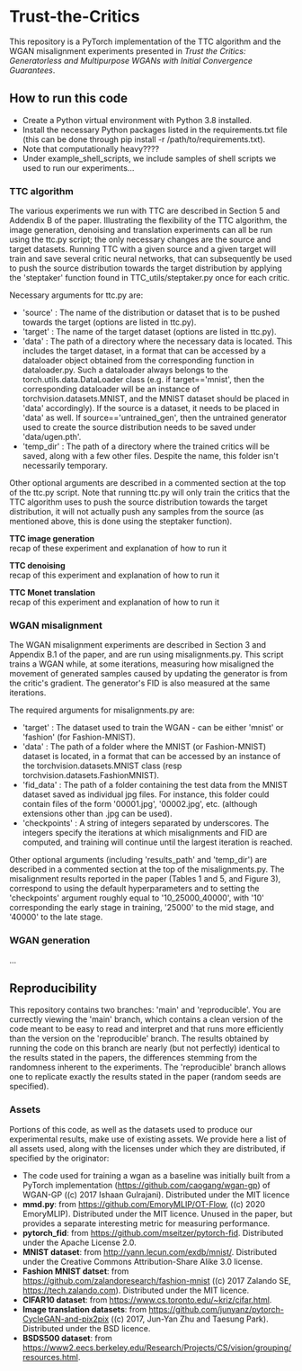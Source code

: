 # Trust-the-Critics
This repository is a PyTorch implementation of the TTC algorithm and the WGAN misalignment experiments presented in *Trust the Critics: Generatorless and Multipurpose WGANs with Initial Convergence Guarantees*.


## How to run this code ##
* Create a Python virtual environment with Python 3.8 installed.
* Install the necessary Python packages listed in the requirements.txt file (this can be done through pip install -r /path/to/requirements.txt).
* Note that computationally heavy????
* Under example_shell_scripts, we include samples of shell scripts we used to run our experiments...


### TTC algorithm
The various experiments we run with TTC are described in Section 5 and Addendix B of the paper. Illustrating the flexibility of the TTC algorithm, the image generation, denoising and translation experiments can all be run using the ttc.py script; the only necessary changes are the source and target datasets. Running TTC with a given source and a given target will train and save several critic neural networks, that can subsequently be used to push the source distribution towards the target distribution by applying the 'steptaker' function found in TTC_utils/steptaker.py once for each critic.  

Necessary arguments for ttc.py are:
* 'source' : The name of the distribution or dataset that is to be pushed towards the target (options are listed in ttc.py).
* 'target' : The name of the target dataset (options are listed in ttc.py).
* 'data' : The path of a directory where the necessary data is located. This includes the target dataset, in a format that can be accessed by a dataloader object obtained from the corresponding function in dataloader.py. Such a dataloader always belongs to the torch.utils.data.DataLoader class (e.g. if target=='mnist', then the corresponding dataloader will be an instance of torchvision.datasets.MNIST, and the MNIST dataset should be placed in 'data' accordingly). If the source is a dataset, it needs to be placed in 'data' as well. If source=='untrained_gen', then the untrained generator used to create the source distribution needs to be saved under 'data/ugen.pth'.
* 'temp_dir' : The path of a directory where the trained critics will be saved, along with a few other files. Despite the name, this folder isn't necessarily temporary.

Other optional arguments are described in a commented section at the top of the ttc.py script. Note that running ttc.py will only train the critics that the TTC algorithm uses to push the source distribution towards the target distribution, it will not actually push any samples from the source (as mentioned above, this is done using the steptaker function).


**TTC image generation**   
recap of these experiment and explanation of how to run it



**TTC denoising**  
recap of this experiment and explanation of how to run it



**TTC Monet translation**  
recap of this experiment and explanation of how to run it



### WGAN misalignment 
The WGAN misalignment experiments are described in Section 3 and Appendix B.1 of the paper, and are run using misalignments.py. This script trains a WGAN while, at some iterations, measuring how misaligned the movement of generated samples caused by updating the generator is from the critic's gradient. The generator's FID is also measured at the same iterations.

The required arguments for misalignments.py are:
* 'target' : The dataset used to train the WGAN - can be either 'mnist' or 'fashion' (for Fashion-MNIST).
* 'data' : The path of a folder where the MNIST (or Fashion-MNIST) dataset is located, in a format that can be accessed by an instance of the torchvision.datasets.MNIST class (resp torchvision.datasets.FashionMNIST). 
* 'fid_data' :  The path of a folder containing the test data from the MNIST dataset saved as individual jpg files. For instance, this folder could contain files of the form '00001.jpg', '00002.jpg', etc. (although extensions other than .jpg can be used).
* 'checkpoints' : A string of integers separated by underscores. The integers specify the iterations at which misalignments and FID are computed, and training will continue until the largest iteration is reached.

Other optional arguments (including 'results_path' and 'temp_dir') are described in a commented section at the top of the misalignments.py. The misalignment results reported in the paper (Tables 1 and 5, and Figure 3), correspond to using the default hyperparameters and  to setting the 'checkpoints' argument roughly equal to '10_25000_40000', with '10' corresponding the early stage in training, '25000' to the mid stage, and '40000' to the late stage. 



### WGAN generation 
...

  
  

## Reproducibility
This repository contains two branches: 'main' and 'reproducible'. You are currectly viewing the 'main' branch, which contains a clean version of the code meant to be easy to read and interpret and that runs more efficiently than the version on the 'reproducible' branch. The results obtained by running the code on this branch are nearly (but not perfectly) identical to the results stated in the papers, the differences stemming from the randomness inherent to the experiments. The 'reproducible' branch allows one to replicate exactly the results stated in the paper (random seeds are specified). 


### Assets 
Portions of this code, as well as the datasets used to produce our experimental results, make use of existing assets. We provide here a list of all assets used, along with the licenses under which they are distributed, if specified by the originator:
- The code used for training a wgan as a baseline was initially built from a PyTorch implementation (https://github.com/caogang/wgan-gp) of WGAN-GP ((c) 2017 Ishaan Gulrajani). Distributed under the MIT licence
- **mmd.py**: from https://github.com/EmoryMLIP/OT-Flow, ((c) 2020 EmoryMLIP). Distributed under the MIT licence. Unused in the paper, but provides a separate interesting metric for measuring performance.
- **pytorch_fid**: from https://github.com/mseitzer/pytorch-fid. Distributed under the Apache License 2.0.
- **MNIST dataset**: from http://yann.lecun.com/exdb/mnist/. Distributed under the Creative Commons Attribution-Share Alike 3.0 license.
- **Fashion MNIST datset**: from  https://github.com/zalandoresearch/fashion-mnist ((c) 2017 Zalando SE, https://tech.zalando.com). Distributed under the MIT licence.
- **CIFAR10 dataset**: from https://www.cs.toronto.edu/~kriz/cifar.html.
- **Image translation datasets**: from https://github.com/junyanz/pytorch-CycleGAN-and-pix2pix ((c) 2017, Jun-Yan Zhu and Taesung Park). Distributed under the BSD licence.
- **BSDS500 dataset**: from https://www2.eecs.berkeley.edu/Research/Projects/CS/vision/grouping/resources.html.





